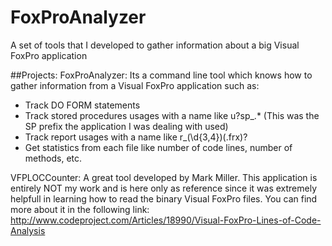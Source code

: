 FoxProAnalyzer
==============

A set of tools that I developed to gather information about a big Visual FoxPro application

##Projects:
FoxProAnalyzer: Its a command line tool which knows how to gather information from a Visual FoxPro application such as:
 - Track DO FORM statements
 - Track stored procedures usages with a name like u?sp_.* (This was the SP prefix the application I was dealing with used)
 - Track report usages with a name like r_(\d{3,4})(\.frx)?
 - Get statistics from each file like number of code lines, number of methods, etc.

VFPLOCCounter: A great tool developed by Mark Miller. This application is entirely NOT my work and is here only as reference since it was extremely helpfull in learning how to read the binary Visual FoxPro files.
You can find more about it in the following link:
http://www.codeproject.com/Articles/18990/Visual-FoxPro-Lines-of-Code-Analysis